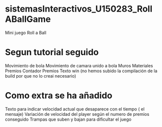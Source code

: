 # sistemasInteractivos_U150283_RollABallGame
Mini juego Roll a Ball 

# Segun tutorial seguido 

Movimiento de bola
Movimiento de camara unido a bola
Muros
Materiales
Premios
Contador Premios
Texto win
(no hemos subido la compilación de la build por que no lo creai necesario)


# Como extra se ha añadido

Texto para indicar velocidad actual que desaparece con el tiempo ( el mensaje)
Variación de velocidad del player según el numero de premios conseguido
Trampas que suben y bajan para dificultar el juego
